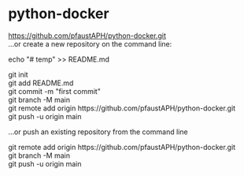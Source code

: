 # python-docker


https://github.com/pfaustAPH/python-docker.git<br>
…or create a new repository on the command line:<br>
<p>echo "# temp" >> README.md</p>
<p>git init<br>
git add README.md<br>
git commit -m "first commit"<br>
git branch -M main<br>
git remote add origin https://github.com/pfaustAPH/python-docker.git<br>
git push -u origin main<br></p>

…or push an existing repository from the command line
<p>git remote add origin https://github.com/pfaustAPH/python-docker.git<br>
git branch -M main<br>
git push -u origin main<br></p>
